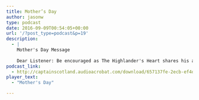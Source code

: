 ```yaml
---
title: Mother’s Day
author: jasonw
type: podcast
date: 2016-09-09T00:54:05+00:00
url: '/?post_type=podcast&p=19'
description:
  - |
    Mother's Day Message
    
    Dear Listener: Be encouraged as The Highlander's Heart shares his annual Mother's Day Message.
podcast_link:
  - http://captainscotland.audioacrobat.com/download/657137fe-2ecb-ef4d-77a8-bc35e3202ca4.mp3
player_text:
  - "Mother's Day"

---
```

